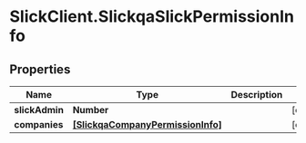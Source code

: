 # SlickClient.SlickqaSlickPermissionInfo

## Properties
Name | Type | Description | Notes
------------ | ------------- | ------------- | -------------
**slickAdmin** | **Number** |  | [optional] 
**companies** | [**[SlickqaCompanyPermissionInfo]**](SlickqaCompanyPermissionInfo.md) |  | [optional] 


